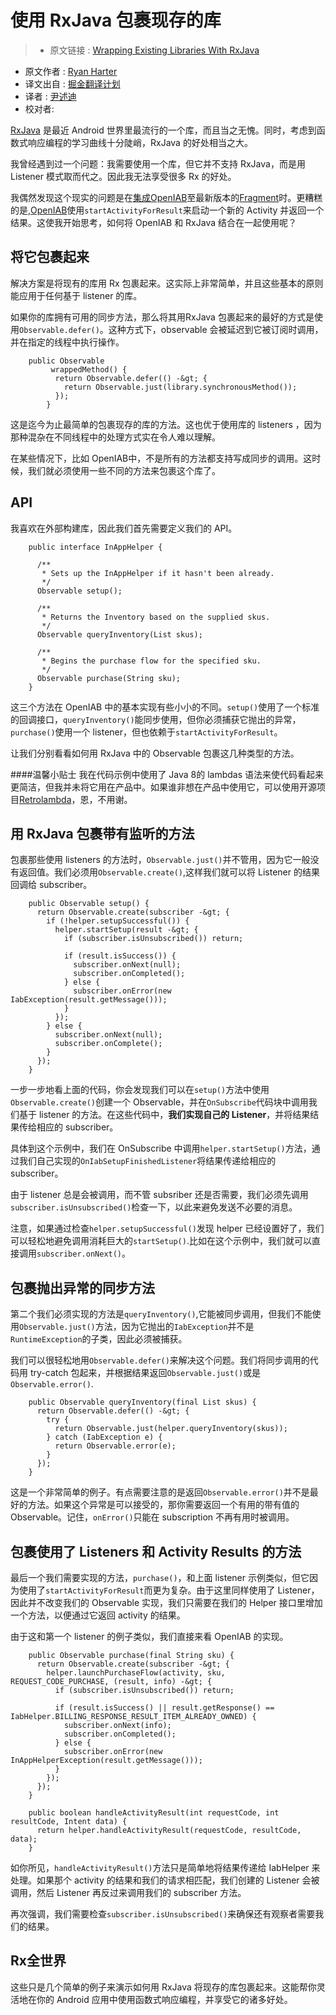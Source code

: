 # 使用 RxJava 包裹现存的库

>* 原文链接 : [Wrapping Existing Libraries With RxJava](http://ryanharter.com/blog/2015/07/07/wrapping-existing-libraries-with-rxjava/)
* 原文作者 : [Ryan Harter](http://ryanharter.com/)
* 译文出自 : [掘金翻译计划](https://github.com/xitu/gold-miner)
* 译者 : [尹述迪](http://yinshudi.com)
* 校对者:

[RxJava](https://github.com/ReactiveX/RxJava) 是最近 Android 世界里最流行的一个库，而且当之无愧。同时，考虑到函数式响应编程的学习曲线十分陡峭，RxJava 的好处相当之大。

我曾经遇到过一个问题：我需要使用一个库，但它并不支持 RxJava，而是用 Listener 模式取而代之。因此我无法享受很多 Rx 的好处。

我偶然发现这个现实的问题是在[集成OpenIAB](http://ryanharter.com/blog/2015/07/04/using-all-the-app-stores/)至最新版本的[Fragment](https://play.google.com/store/apps/details?id=com.pixite.fragment)时。更糟糕的是,[OpenIAB](http://onepf.org/openiab/)使用`startActivityForResult`来启动一个新的 Activity 并返回一个结果。这使我开始思考，如何将 OpenIAB 和 RxJava 结合在一起使用呢？

## 将它包裹起来

解决方案是将现有的库用 Rx 包裹起来。这实际上非常简单，并且这些基本的原则能应用于任何基于 listener 的库。

如果你的库拥有可用的同步方法，那么将其用RxJava 包裹起来的最好的方式是使用`Observable.defer()`。这种方式下，observable 会被延迟到它被订阅时调用，并在指定的线程中执行操作。
```
    public Observable
         wrappedMethod() {
          return Observable.defer(() -&gt; {
            return Observable.just(library.synchronousMethod());
          });
        }
```
这是迄今为止最简单的包裹现存的库的方法。这也优于使用库的 listeners ，因为那种混杂在不同线程中的处理方式实在令人难以理解。

在某些情况下，比如 OpenIAB中，不是所有的方法都支持写成同步的调用。这时候，我们就必须使用一些不同的方法来包裹这个库了。

## API

我喜欢在外部构建库，因此我们首先需要定义我们的 API。
```
    public interface InAppHelper {

      /**
       * Sets up the InAppHelper if it hasn't been already.
       */
      Observable setup();

      /**
       * Returns the Inventory based on the supplied skus.
       */
      Observable queryInventory(List skus);

      /**
       * Begins the purchase flow for the specified sku.
       */
      Observable purchase(String sku);
    }
```
这三个方法在 OpenIAB 中的基本实现有些小小的不同。`setup()`使用了一个标准的回调接口，`queryInventory()`能同步使用，但你必须捕获它抛出的异常，`purchase()`使用一个 listener，但也依赖于`startActivityForResult`。

让我们分别看看如何用 RxJava 中的 Observable 包裹这几种类型的方法。

####温馨小贴士
我在代码示例中使用了 Java 8的 lambdas 语法来使代码看起来更简洁，但我并未将它用在产品中。如果谁非想在产品中使用它，可以使用开源项目[Retrolambda](https://github.com/evant/gradle-retrolambda)，恩，不用谢。

## 用 RxJava 包裹带有监听的方法

包裹那些使用 listeners 的方法时，`Observable.just()`并不管用，因为它一般没有返回值。我们必须用`Observable.create()`,这样我们就可以将 Listener  的结果回调给 subscriber。
```
    public Observable setup() {
      return Observable.create(subscriber -&gt; {
        if (!helper.setupSuccessful()) {
          helper.startSetup(result -&gt; {
            if (subscriber.isUnsubscribed()) return;

            if (result.isSuccess()) {
              subscriber.onNext(null);
              subscriber.onCompleted();
            } else {
              subscriber.onError(new IabException(result.getMessage()));
            }
          });
        } else {
          subscriber.onNext(null);
          subscriber.onComplete();
        }
      });
    }
```

一步一步地看上面的代码，你会发现我们可以在`setup()`方法中使用`Observable.create()`创建一个 Observable，并在`OnSubscribe`代码块中调用我们基于 listener 的方法。在这些代码中，**我们实现自己的 Listener**，并将结果结果传给相应的 subscriber。

具体到这个示例中，我们在 OnSubscribe 中调用`helper.startSetup()`方法，通过我们自己实现的`OnIabSetupFinishedListener`将结果传递给相应的 subscriber。

由于 listener 总是会被调用，而不管 subsriber 还是否需要，我们必须先调用`subscriber.isUnsubscribed()`检查一下，以此来避免发送不必要的消息。

注意，如果通过检查`helper.setupSuccessful()`发现 helper 已经设置好了，我们可以轻松地避免调用消耗巨大的`startSetup()`.比如在这个示例中，我们就可以直接调用`subscriber.onNext()`。

## 包裹抛出异常的同步方法

第二个我们必须实现的方法是`queryInventory()`,它能被同步调用，但我们不能使用`Observable.just()`方法，因为它抛出的`IabException`并不是`RuntimeException`的子类，因此必须被捕获。

我们可以很轻松地用`Observable.defer()`来解决这个问题。我们将同步调用的代码用 try-catch 包起来，并根据结果返回`Observable.just()`或是`Observable.error()`.
```
    public Observable queryInventory(final List skus) {
      return Observable.defer(() -&gt; {
        try {
          return Observable.just(helper.queryInventory(skus));
        } catch (IabException e) {
          return Observable.error(e);
        }
      });
    }
```

这是一个非常简单的例子。有点需要注意的是返回`Observable.error()`并不是最好的方法。如果这个异常是可以接受的，那你需要返回一个有用的带有值的Observable。记住，`onError()`只能在 subscription 不再有用时被调用。

## 包裹使用了 Listeners 和 Activity Results 的方法

最后一个我们需要实现的方法，`purchase()`，和上面 listener 示例类似，但它因为使用了`startActivityForResult`而更为复杂。由于这里同样使用了 Listener，因此并不改变我们的 Observable 实现，我们只需要在我们的 Helper 接口里增加一个方法，以便通过它返回 activity 的结果。

由于这和第一个 listener 的例子类似，我们直接来看 OpenIAB 的实现。
```
    public Observable purchase(final String sku) {
      return Observable.create(subscriber -&gt; {
        helper.launchPurchaseFlow(activity, sku, REQUEST_CODE_PURCHASE, (result, info) -&gt; {
          if (subscriber.isUnsubscribed()) return;

          if (result.isSuccess() || result.getResponse() == IabHelper.BILLING_RESPONSE_RESULT_ITEM_ALREADY_OWNED) {
            subscriber.onNext(info);
            subscriber.onCompleted();
          } else {
            subscriber.onError(new InAppHelperException(result.getMessage()));
          }
        });
      });
    }

    public boolean handleActivityResult(int requestCode, int resultCode, Intent data) {
      return helper.handleActivityResult(requestCode, resultCode, data);
    }
```
如你所见，`handleActivityResult()`方法只是简单地将结果传递给 IabHelper 来处理。如果那个 activity 的结果和我们的请求相匹配，我们创建的 Listener 会被调用，然后 Listener 再反过来调用我们的 subscriber 方法。

再次强调，我们需要检查`subscriber.isUnsubscribed()`来确保还有观察者需要我们的结果。

## Rx全世界
这些只是几个简单的例子来演示如何用 RxJava 将现存的库包裹起来。这能帮你灵活地在你的 Android 应用中使用函数式响应编程，并享受它的诸多好处。
